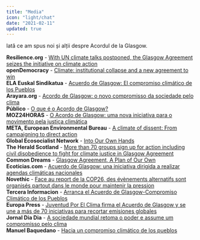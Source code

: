 ```yaml
---
title: "Media"
icon: "light/chat"
date: "2021-02-11"
updated: true
---
```


Iată ce am spus noi și alții despre Acordul de la Glasgow.  

**Resilience.org** - [With UN climate talks postponed, the Glasgow Agreement seizes the initiative on climate action](https://www.resilience.org/stories/2020-10-09/with-un-climate-talks-postponed-the-glasgow-agreement-seizes-the-initiative-on-climate-action/)  
**openDemocracy** - [Climate: institutional collapse and a new agreement to win](https://www.opendemocracy.net/en/can-europe-make-it/climate-institutional-collapse-and-new-agreement-win/)  
**ELA Euskal Sindikatua** - [Acuerdo de Glasgow: El compromiso climático de los Pueblos](https://www.ela.eus/es/medio-ambiente/noticias/acuerdo-de-glasgow-el-compromiso-climatico-de-los-pueblos)  
**Arayara.org** - [Acordo de Glasgow: o novo compromisso da sociedade pelo clima](https://www.arayara.org/acordo-de-glasgow-o-novo-compromisso-da-sociedade-pelo-clima/)  
**Público** - [O que é o Acordo de Glasgow?](https://www.publico.pt/2020/11/06/opiniao/opiniao/acordo-glasgow-1938272)  
**MOZ24HORAS** - [O Acordo de Glasgow: uma nova iniciativa para o movimento pela justiça climática](https://www.moz24h.co.mz/post/o-acordo-de-glasgow-uma-nova-iniciativa-para-o-movimento-pela-justi%C3%A7a-clim%C3%A1tica)  
**META, European Environmental Bureau** - [A climate of dissent: From campaigning to direct action](https://meta.eeb.org/2020/06/25/from-climate-campaigning-to-direct-action/)  
**Global Ecosocialist Network** - [Into Our Own Hands](http://www.globalecosocialistnetwork.net/2020/10/27/into-our-own-hands/)  
**The Herald Scotland** - [More than 70 groups sign up for action including civil disobedience to fight for climate justice in Glasgow Agreement](https://www.heraldscotland.com/news/18860182.70-groups-sign-action-including-civil-disobedience-fight-climate-justice-glasgow-agreement/)  
**Common Dreams** - [Glasgow Agreement, A Plan of Our Own](https://www.commondreams.org/views/2020/11/16/glasgow-agreement-plan-our-own)  
**Ecoticias.com** - [Acuerdo de Glasgow: una iniciativa dirigida a realizar agendas climáticas nacionales](https://www.ecoticias.com/cambio-climatico/206131/Acuerdo-Glasgow-iniciativa-dirigida-realizar-agendas-climaticas-nacionales)  
**Novethic** - [Face au report de la COP26, des évènements alternatifs sont organisés partout dans le monde pour maintenir la pression](https://www.novethic.fr/actualite/environnement/climat/isr-rse/malgre-le-report-de-la-cop26-des-evenements-alternatifs-sont-organises-partout-dans-le-monde-pour-lancer-le-compte-a-rebours-149198.html)  
**Tercera Informacion** - [Arranca el Acuerdo de Glasgow-Compromiso Climático de los Pueblos](https://www.tercerainformacion.es/articulo/internacional/16/11/2020/arranca-el-acuerdo-de-glasgow-compromiso-climatico-de-los-pueblos/)  
**Europa Press** - [Juventud Por El Clima firma el Acuerdo de Glasgow y se une a más de 70 iniciativas para recortar emisiones globales](https://amp.europapress.es/sociedad/medio-ambiente-00647/noticia-juventud-clima-firma-acuerdo-glasgow-une-mas-70-iniciativas-recortar-emisiones-globales-20201116144851.html)  
**Jornal Dia Dia** - [A sociedade mundial retoma o poder e assume um compromisso pelo clima](http://jornaldiadia.com.br/2020/2020/11/18/a-sociedade-mundial-retoma-o-poder-e-assume-um-compromisso-pelo-clima/)  
**Manuel Baquedano** - [Hacia un compromiso climático de los pueblos](https://manuelbaquedano.cl/hacia-un-compromiso-climatico-de-los-pueblos/)  